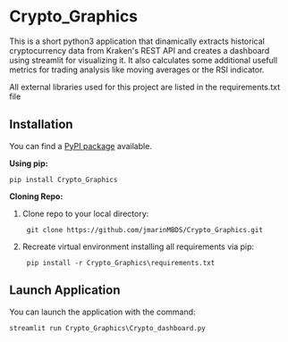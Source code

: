 # Crypto_Graphics
This is a short python3 application that dinamically extracts historical cryptocurrency data from Kraken's REST API and
creates a dashboard using streamlit for visualizing it. 
It also calculates some additional usefull metrics for trading analysis like moving averages or the RSI indicator.

All external libraries used for this project are listed in the requirements.txt file

Installation
------------


You can find a [PyPI package](https://pypi.org/project/Crypto_Graphics/) available.

**Using pip:**

	pip install Crypto_Graphics

**Cloning Repo:**
1) Clone repo to your local directory: 
   
        git clone https://github.com/jmarinMBDS/Crypto_Graphics.git
2) Recreate virtual environment installing all requirements via pip: 
   
        pip install -r Crypto_Graphics\requirements.txt

Launch Application
------------

You can launch the application with the command:
	
    streamlit run Crypto_Graphics\Crypto_dashboard.py 


